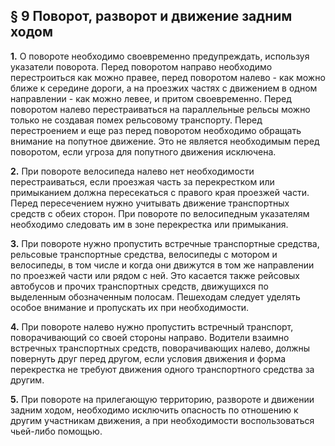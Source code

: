 ## § 9 Поворот, разворот и движение задним ходом

**1.** О повороте необходимо своевременно предупреждать, используя указатели поворота. Перед поворотом направо необходимо перестроиться как можно правее, перед поворотом налево - как можно ближе к середине дороги, а на проезжих частях с движением в одном направлении - как можно левее, и притом своевременно. Перед поворотом налево перестраиваться на параллельные рельсы можно только не создавая помех рельсовому транспорту. Перед перестроением и еще раз перед поворотом необходимо обращать внимание на попутное движение. Это не является необходимым перед поворотом, если угроза для попутного движения исключена.

**2.** При повороте велосипеда налево нет необходимости перестраиваться, если проезжая часть за перекрестком или примыканием должна пересекаться с правого края проезжей части. Перед пересечением нужно учитывать движение транспортных средств с обеих сторон. При повороте по велосипедным указателям необходимо следовать им в зоне перекрестка или примыкания.

**3.** При повороте нужно пропустить встречные транспортные средства, рельсовые транспортные средства, велосипеды с мотором и велосипеды, в том числе и когда они движутся в том же направлении по проезжей части или рядом с ней. Это касается также рейсовых автобусов и прочих транспортных средств, движущихся по выделенным обозначенным полосам. Пешеходам следует уделять особое внимание и пропускать их при необходимости.

**4.** При повороте налево нужно пропустить встречный транспорт, поворачивающий со своей стороны направо. Водители взаимно встречных транспортных средств, поворачивающих налево, должны повернуть друг перед другом, если условия движения и форма перекрестка не требуют движения одного транспортного средства за другим.

**5.** При повороте на прилегающую территорию, развороте и движении задним ходом, необходимо исключить опасность по отношению к другим участникам движения, а при необходимости воспользоваться чьей-либо помощью.